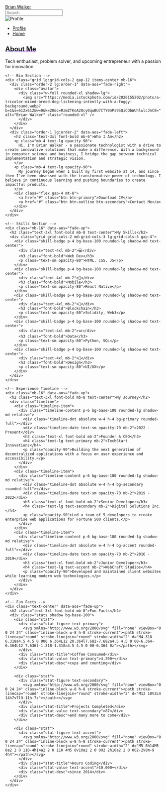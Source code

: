 <!DOCTYPE html>
<html data-theme="synthwave">
<head>
  <meta name="viewport" content="width=device-width, initial-scale=1">
  <script src="https://cdn.tailwindcss.com"></script>
  <link href="https://cdn.jsdelivr.net/npm/daisyui@4.9.0/dist/full.css" rel="stylesheet" type="text/css" />
  <script src="https://unpkg.com/aos@2.3.1/dist/aos.js"></script>
  <link href="https://unpkg.com/aos@2.3.1/dist/aos.css" rel="stylesheet">
  
  <style>
    @import url('https://fonts.googleapis.com/css2?family=Inter:wght@400;700&display=swap');
    body { font-family: 'Inter', sans-serif; }
    .highlight-text {
      position: relative;
      display: inline-block;
      z-index: 1;
    }
    .highlight-text::after {
      content: '';
      position: absolute;
      left: 0;
      bottom: 2px;
      width: 100%;
      height: 6px;
      background: linear-gradient(90deg, rgba(100,100,255,0.3), rgba(200,100,255,0.5));
      z-index: -1;
      border-radius: 2px;
    }
    .skill-badge {
      transition: all 0.3s ease;
    }
    .skill-badge:hover {
      transform: translateY(-3px);
      box-shadow: 0 4px 15px rgba(100, 100, 255, 0.4);
    }
  </style>
</head>
<body>
<div class="navbar bg-base-100 shadow-sm">
  <div class="flex-1">
    <a href="/" class="btn btn-ghost text-xl">Brian Walker</a>
  </div>
  <div class="flex gap-2">
    <input type="text" placeholder="Search" class="input input-bordered w-24 md:w-auto" />
    <div class="dropdown dropdown-end">
      <div tabindex="0" role="button" class="btn btn-ghost btn-circle avatar">
        <div class="w-10 rounded-full">
          <img alt="Profile" src="https://media.istockphoto.com/id/2026155202/photo/a-tricolor-mixed-breed-dog-listening-intently-with-a-foggy-background.webp?b=1&s=612x612&w=0&k=20&c=RzmZTKoA28cy0qwBU7CTY0mPs9SQiCQbWUhlwlcJnC8=" />
        </div>
      </div>
      <ul tabindex="0" class="menu menu-sm dropdown-content bg-base-100 rounded-box z-1 mt-3 w-52 p-2 shadow">
        <li><a href="/about" class="justify-between">Profile</a></li>
        <li><a href="/">Home</a></li>
      </ul>
    </div>
  </div>
</div>

<section class="bg-base-200 min-h-screen py-16">
  <div class="container mx-auto px-4">
    <!-- About Me Header -->
    <div class="text-center mb-16" data-aos="fade-down">
      <h1 class="text-4xl md:text-5xl font-bold mb-4">
        <span class="highlight-text">About Me</span>
      </h1>
      <p class="text-lg opacity-90 max-w-2xl mx-auto">
        Tech enthusiast, problem solver, and upcoming entrepreneur with a passion for innovation.
      </p>
    </div>

    <!-- Bio Section -->
    <div class="grid lg:grid-cols-2 gap-12 items-center mb-16">
      <div class="order-2 lg:order-1" data-aos="fade-right">
        <div class="avatar">
          <div class="w-full rounded-xl shadow-lg">
            <img src="https://media.istockphoto.com/id/2026155202/photo/a-tricolor-mixed-breed-dog-listening-intently-with-a-foggy-background.webp?b=1&s=612x612&w=0&k=20&c=RzmZTKoA28cy0qwBU7CTY0mPs9SQiCQbWUhlwlcJnC8=" alt="Brian Walker" class="rounded-xl" />
          </div>
        </div>
      </div>
      <div class="order-1 lg:order-2" data-aos="fade-left">
        <h2 class="text-3xl font-bold mb-6">Who I Am</h2>
        <p class="mb-4 text-lg opacity-90">
          Hi, I'm Brian Walker - a passionate technologist with a drive to create innovative solutions that make a difference. With a background in computer science and business, I bridge the gap between technical implementation and strategic vision.
        </p>
        <p class="mb-4 text-lg opacity-90">
          My journey began when I built my first website at 14, and since then I've been obsessed with the transformative power of technology. I believe in continuous learning and pushing boundaries to create impactful products.
        </p>
        <div class="flex gap-4 mt-8">
          <a href="#" class="btn btn-primary">Download CV</a>
          <a href="#" class="btn btn-outline btn-secondary">Contact Me</a>
        </div>
      </div>
    </div>

    <!-- Skills Section -->
    <div class="mb-16" data-aos="fade-up">
      <h2 class="text-3xl font-bold mb-8 text-center">My Skills</h2>
      <div class="grid grid-cols-2 md:grid-cols-3 lg:grid-cols-5 gap-4">
        <div class="skill-badge p-4 bg-base-100 rounded-lg shadow-md text-center">
          <div class="text-4xl mb-2">💻</div>
          <h3 class="font-bold">Web Dev</h3>
          <p class="text-sm opacity-80">HTML, CSS, JS</p>
        </div>
        <div class="skill-badge p-4 bg-base-100 rounded-lg shadow-md text-center">
          <div class="text-4xl mb-2">📱</div>
          <h3 class="font-bold">Mobile</h3>
          <p class="text-sm opacity-80">React Native</p>
        </div>
        <div class="skill-badge p-4 bg-base-100 rounded-lg shadow-md text-center">
          <div class="text-4xl mb-2">🔗</div>
          <h3 class="font-bold">Blockchain</h3>
          <p class="text-sm opacity-80">Solidity, Web3</p>
        </div>
        <div class="skill-badge p-4 bg-base-100 rounded-lg shadow-md text-center">
          <div class="text-4xl mb-2">📊</div>
          <h3 class="font-bold">Data</h3>
          <p class="text-sm opacity-80">Python, SQL</p>
        </div>
        <div class="skill-badge p-4 bg-base-100 rounded-lg shadow-md text-center">
          <div class="text-4xl mb-2">🎨</div>
          <h3 class="font-bold">Design</h3>
          <p class="text-sm opacity-80">UI/UX</p>
        </div>
      </div>
    </div>

    <!-- Experience Timeline -->
    <div class="mb-16" data-aos="fade-up">
      <h2 class="text-3xl font-bold mb-8 text-center">My Journey</h2>
      <div class="timeline">
        <div class="timeline-item">
          <div class="timeline-content p-6 bg-base-100 rounded-lg shadow-md relative">
            <div class="timeline-dot absolute w-4 h-4 bg-primary rounded-full"></div>
            <div class="timeline-date text-sm opacity-70 mb-2">2022 - Present</div>
            <h3 class="text-xl font-bold mb-2">Founder & CEO</h3>
            <h4 class="text-lg text-primary mb-2">TechStart Innovations</h4>
            <p class="opacity-90">Building the next generation of decentralized applications with a focus on user experience and accessibility.</p>
          </div>
        </div>
        <div class="timeline-item">
          <div class="timeline-content p-6 bg-base-100 rounded-lg shadow-md relative">
            <div class="timeline-dot absolute w-4 h-4 bg-secondary rounded-full"></div>
            <div class="timeline-date text-sm opacity-70 mb-2">2019 - 2022</div>
            <h3 class="text-xl font-bold mb-2">Senior Developer</h3>
            <h4 class="text-lg text-secondary mb-2">Digital Solutions Inc.</h4>
            <p class="opacity-90">Led a team of 5 developers to create enterprise web applications for Fortune 500 clients.</p>
          </div>
        </div>
        <div class="timeline-item">
          <div class="timeline-content p-6 bg-base-100 rounded-lg shadow-md relative">
            <div class="timeline-dot absolute w-4 h-4 bg-accent rounded-full"></div>
            <div class="timeline-date text-sm opacity-70 mb-2">2016 - 2019</div>
            <h3 class="text-xl font-bold mb-2">Junior Developer</h3>
            <h4 class="text-lg text-accent mb-2">WebCraft Studios</h4>
            <p class="opacity-90">Developed and maintained client websites while learning modern web technologies.</p>
          </div>
        </div>
      </div>
    </div>

    <!-- Fun Facts -->
    <div class="text-center" data-aos="fade-up">
      <h2 class="text-3xl font-bold mb-8">Fun Facts</h2>
      <div class="stats shadow bg-base-100">
        <div class="stat">
          <div class="stat-figure text-primary">
            <svg xmlns="http://www.w3.org/2000/svg" fill="none" viewBox="0 0 24 24" class="inline-block w-8 h-8 stroke-current"><path stroke-linecap="round" stroke-linejoin="round" stroke-width="2" d="M4.318 6.318a4.5 4.5 0 000 6.364L12 20.364l7.682-7.682a4.5 4.5 0 00-6.364-6.364L12 7.636l-1.318-1.318a4.5 4.5 0 00-6.364 0z"></path></svg>
          </div>
          <div class="stat-title">Coffee Consumed</div>
          <div class="stat-value text-primary">4,200+</div>
          <div class="stat-desc">cups and counting</div>
        </div>
        
        <div class="stat">
          <div class="stat-figure text-secondary">
            <svg xmlns="http://www.w3.org/2000/svg" fill="none" viewBox="0 0 24 24" class="inline-block w-8 h-8 stroke-current"><path stroke-linecap="round" stroke-linejoin="round" stroke-width="2" d="M13 10V3L4 14h7v7l9-11h-7z"></path></svg>
          </div>
          <div class="stat-title">Projects Completed</div>
          <div class="stat-value text-secondary">87</div>
          <div class="stat-desc">and many more to come</div>
        </div>
        
        <div class="stat">
          <div class="stat-figure text-accent">
            <svg xmlns="http://www.w3.org/2000/svg" fill="none" viewBox="0 0 24 24" class="inline-block w-8 h-8 stroke-current"><path stroke-linecap="round" stroke-linejoin="round" stroke-width="2" d="M5 8h14M5 8a2 2 0 110-4h14a2 2 0 110 4M5 8v10a2 2 0 002 2h10a2 2 0 002-2V8m-9 4h4"></path></svg>
          </div>
          <div class="stat-title">Hours Coding</div>
          <div class="stat-value text-accent">10,000+</div>
          <div class="stat-desc">since 2014</div>
        </div>
      </div>
    </div>
  </div>
</section>

<script>
  document.addEventListener('DOMContentLoaded', function() {
    AOS.init({
      duration: 800,
      easing: 'ease-in-out',
      once: true
    });
    
    // Add timeline connector lines
    const timelineItems = document.querySelectorAll('.timeline-item');
    timelineItems.forEach((item, index) => {
      if (index < timelineItems.length - 1) {
        const connector = document.createElement('div');
        connector.className = 'timeline-connector absolute h-8 w-0.5 bg-neutral left-2 top-full';
        connector.style.top = '100%';
        item.style.position = 'relative';
        item.appendChild(connector);
      }
    });
  });
</script>
</body>
</html>
